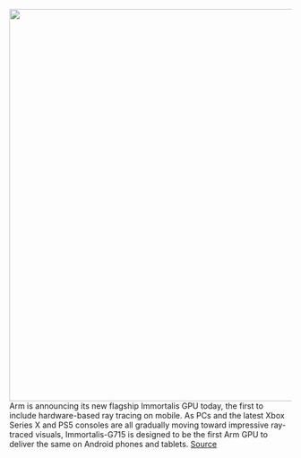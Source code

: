 <img src='https://cdn.vox-cdn.com/thumbor/waE0PqAUX-mlHmfiDQ4h4Ju5O8I=/0x0:2560x1440/1200x800/filters:focal(1076x516:1484x924)/cdn.vox-cdn.com/uploads/chorus_image/image/71024529/SajwItZ.0.jpeg' width='700px' /><br/>
Arm is announcing its new flagship Immortalis GPU today, the first to include hardware-based ray tracing on mobile. As PCs and the latest Xbox Series X and PS5 consoles are all gradually moving toward impressive ray-traced visuals, Immortalis-G715 is designed to be the first Arm GPU to deliver the same on Android phones and tablets.
<a href='https://www.theverge.com/2022/6/28/23186148/arm-immortalis-hardware-ray-tracing-mobile-features-specs'> Source <a/>